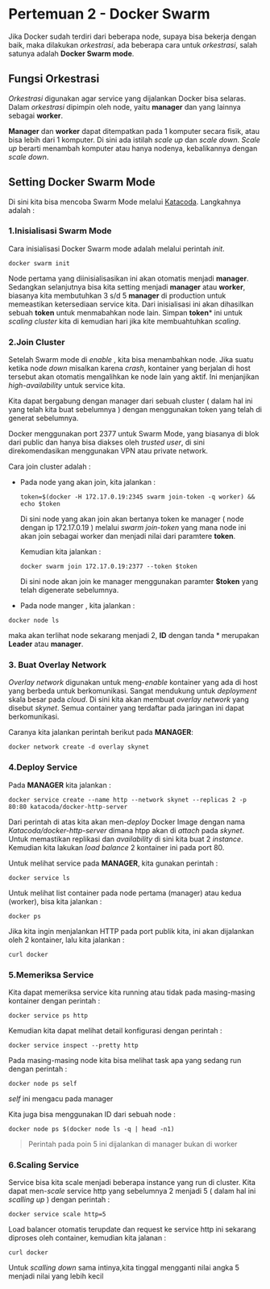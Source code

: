 # Pertemuan 2 - Docker Swarm

Jika Docker sudah terdiri dari beberapa node, supaya bisa bekerja dengan baik, maka dilakukan *orkestrasi*, ada beberapa cara  untuk *orkestrasi*, salah satunya adalah **Docker Swarm mode**.

## Fungsi Orkestrasi

*Orkestrasi* digunakan agar service yang dijalankan Docker bisa selaras.
Dalam *orkestrasi* dipimpin oleh node, yaitu **manager** dan yang lainnya sebagai **worker**.

**Manager** dan **worker** dapat ditempatkan pada 1 komputer secara fisik, atau bisa lebih dari 1 komputer.
Di sini ada istilah *scale up* dan *scale down*.
*Scale up* berarti menambah komputer atau hanya nodenya, kebalikannya dengan *scale down*.

## Setting Docker Swarm Mode

Di sini kita bisa mencoba Swarm Mode melalui [Katacoda](https://katacoda.com/courses/docker-orchestration/).
Langkahnya adalah :

### 1.Inisialisasi Swarm Mode

Cara inisialisasi Docker Swarm mode adalah melalui perintah *init*.

```docker swarm init```

Node pertama yang diinisialisasikan ini akan otomatis menjadi **manager**. Sedangkan selanjutnya bisa kita setting menjadi **manager** atau **worker**, biasanya kita membutuhkan 3 s/d 5 **manager** di production untuk memeastikan ketersediaan service kita.
Dari inisialisasi ini akan dihasilkan sebuah **token** untuk menmabahkan node lain.
Simpan **token*** ini untuk *scaling cluster* kita di kemudian hari jika kite membuahtuhkan *scaling*.

### 2.Join Cluster

Setelah Swarm mode di *enable* , kita bisa menambahkan node. Jika suatu ketika node *down* misalkan karena *crash*, kontainer yang berjalan di host tersebut akan otomatis mengalihkan ke node lain yang aktif. Ini menjanjikan *high-availability* untuk service kita.

Kita dapat bergabung dengan manager dari sebuah cluster ( dalam hal ini yang telah kita buat sebelumnya ) dengan menggunakan token yang telah di generat sebelumnya.

Docker menggunakan port 2377 untuk Swarm Mode, yang biasanya di blok dari public dan hanya bisa diakses oleh *trusted user*, di sini direkomendasikan menggunakan VPN atau private network.

Cara join cluster adalah :
  - Pada node yang akan join, kita jalankan :
    
    ```token=$(docker -H 172.17.0.19:2345 swarm join-token -q worker) && echo $token```
    
    Di sini node yang akan join akan bertanya token ke manager ( node dengan ip 172.17.0.19 ) melalui *swarm join-token* yang
    mana node ini akan join sebagai worker dan menjadi nilai dari paramtere **token**.
    
    Kemudian kita jalankan :
    
    ```docker swarm join 172.17.0.19:2377 --token $token```
    
    Di sini node akan join ke manager menggunakan paramter **$token** yang telah digenerate sebelumnya.
    
   - Pada node manger , kita jalankan :
   
   ```docker node ls``` 
   
   maka akan terlihat node sekarang menjadi 2, **ID** dengan tanda * merupakan **Leader** atau **manager**.
   
### 3. Buat Overlay Network

*Overlay network* digunakan untuk meng-*enable* kontainer yang ada di host yang berbeda untuk berkomunikasi. Sangat mendukung untuk *deployment* skala besar pada *cloud*.
Di sini kita akan membuat *overlay network* yang disebut *skynet*. Semua container yang terdaftar pada jaringan ini dapat berkomunikasi.

Caranya kita jalankan perintah berikut pada **MANAGER**:

```docker network create -d overlay skynet```

### 4.Deploy Service

Pada **MANAGER** kita jalankan :

```docker service create --name http --network skynet --replicas 2 -p 80:80 katacoda/docker-http-server```

Dari perintah di atas kita akan men-*deploy* Docker Image dengan nama *Katacoda/docker-http-server* dimana htpp akan di *attach* pada *skynet*. Untuk memastikan replikasi dan *availability* di sini kita buat 2 *instance*. Kemudian kita lakukan *load balance* 2 kontainer ini pada port 80.

Untuk melihat service pada **MANAGER**, kita gunakan perintah :

```docker service ls```

Untuk melihat list container pada node pertama (manager) atau kedua (worker), bisa kita jalankan :

```docker ps```

Jika kita ingin menjalankan HTTP pada port publik kita, ini akan dijalankan oleh 2 kontainer, lalu kita jalankan :

```curl docker```

### 5.Memeriksa Service

Kita dapat memeriksa service kita running atau tidak pada masing-masing kontainer dengan perintah :

```docker service ps http```

Kemudian kita dapat melihat detail konfigurasi dengan perintah :

```docker service inspect --pretty http```

Pada masing-masing node kita bisa melihat task apa yang sedang run dengan perintah :

```docker node ps self```

*self* ini mengacu pada manager

Kita juga bisa menggunakan ID dari sebuah node :

```docker node ps $(docker node ls -q | head -n1)```

> Perintah pada poin 5 ini dijalankan di manager bukan di worker

### 6.Scaling Service

Service bisa kita scale menjadi beberapa instance yang run di cluster.
Kita dapat men-*scale* service http yang sebelumnya 2 menjadi 5 ( dalam hal ini *scalling up* ) dengan perintah :

```docker service scale http=5```

Load balancer otomatis terupdate dan request ke service http ini sekarang diproses oleh container, kemudian kita jalanan :

```curl docker```

Untuk *scalling down* sama intinya,kita tinggal mengganti nilai angka 5 menjadi nilai yang lebih kecil

